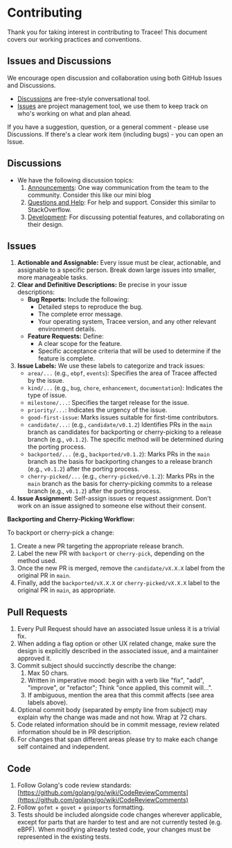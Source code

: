 # Contributing

Thank you for taking interest in contributing to Tracee! This document covers our working practices and conventions.

## Issues and Discussions

We encourage open discussion and collaboration using both GitHub Issues and Discussions.  

- [Discussions](https://github.com/aquasecurity/tracee/discussions) are free-style conversational tool.
- [Issues](https://github.com/aquasecurity/tracee/issues) are project management tool, we use them to keep track on who's working on what and plan ahead.

If you have a suggestion, question, or a general comment - please use Discussions. If there's a clear work item (including bugs) - you can open an Issue.

## Discussions

- We have the following discussion topics:
    1. [Announcements](https://github.com/aquasecurity/tracee/discussions/categories/announcements): One way communication from the team to the community. Consider this like our mini blog
    1. [Questions and Help](https://github.com/aquasecurity/tracee/discussions/categories/questions-and-help): For help and support. Consider this similar to StackOverflow.
    1. [Development](https://github.com/aquasecurity/tracee/discussions/categories/development): For discussing potential features, and collaborating on their design.

## Issues

1. **Actionable and Assignable:** Every issue must be clear, actionable, and assignable to a specific person.  Break down large issues into smaller, more manageable tasks.
2. **Clear and Definitive Descriptions:** Be precise in your issue descriptions:
    - **Bug Reports:** Include the following:
        - Detailed steps to reproduce the bug.
        - The complete error message.
        - Your operating system, Tracee version, and any other relevant environment details.
    - **Feature Requests:** Define:
        - A clear scope for the feature.
        - Specific acceptance criteria that will be used to determine if the feature is complete.
3. **Issue Labels:** We use these labels to categorize and track issues:
    - `area/...` (e.g., `ebpf`, `events`): Specifies the area of Tracee affected by the issue.
    - `kind/...` (e.g., `bug`, `chore`, `enhancement`, `documentation`): Indicates the type of issue.
    - `milestone/...`: Specifies the target release for the issue.
    - `priority/...`:  Indicates the urgency of the issue.
    - `good-first-issue`:  Marks issues suitable for first-time contributors.
    - `candidate/...`: (e.g., `candidate/v0.1.2`)  Identifies PRs in the `main` branch as candidates for backporting or cherry-picking to a release branch (e.g., `v0.1.2`). The specific method will be determined during the porting process.
    - `backported/...` (e.g., `backported/v0.1.2`): Marks PRs in the `main` branch as the basis for backporting changes to a release branch (e.g., `v0.1.2`) after the porting process.
    - `cherry-picked/...` (e.g., `cherry-picked/v0.1.2`): Marks PRs in the `main` branch as the basis for cherry-picking commits to a release branch (e.g., `v0.1.2`) after the porting process.
4. **Issue Assignment:** Self-assign issues or request assignment. Don't work on an issue assigned to someone else without their consent.

**Backporting and Cherry-Picking Workflow:**

To backport or cherry-pick a change:

1. Create a new PR targeting the appropriate release branch.
2. Label the new PR with `backport` or `cherry-pick`, depending on the method used.
3. Once the new PR is merged, remove the `candidate/vX.X.X` label from the original PR in `main`.
4. Finally, add the `backported/vX.X.X` or `cherry-picked/vX.X.X` label to the original PR in `main`, as appropriate.

## Pull Requests

1. Every Pull Request should have an associated Issue unless it is a trivial fix.
2. When adding a flag option or other UX related change, make sure the design is explicitly described in the associated issue, and a maintainer approved it.
3. Commit subject should succinctly describe the change:
    1. Max 50 chars.
    2. Written in imperative mood: begin with a verb like "fix", "add", "improve", or "refactor"; Think "once applied, this commit will...".
    3. If ambiguous, mention the area that this commit affects (see area labels above).
4. Optional commit body (separated by empty line from subject) may explain why the change was made and not how. Wrap at 72 chars.
5. Code related information should be in commit message, review related information should be in PR description.
6. For changes that span different areas please try to make each change self contained and independent.

## Code

1. Follow Golang's code review standards: [https://github.com/golang/go/wiki/CodeReviewComments](https://github.com/golang/go/wiki/CodeReviewComments)
2. Follow `gofmt` + `govet` + `goimports` formatting.
3. Tests should be included alongside code changes wherever applicable, except for parts that are harder to test and are not currently tested (e.g. eBPF). When modifying already tested code, your changes must be represented in the existing tests.
